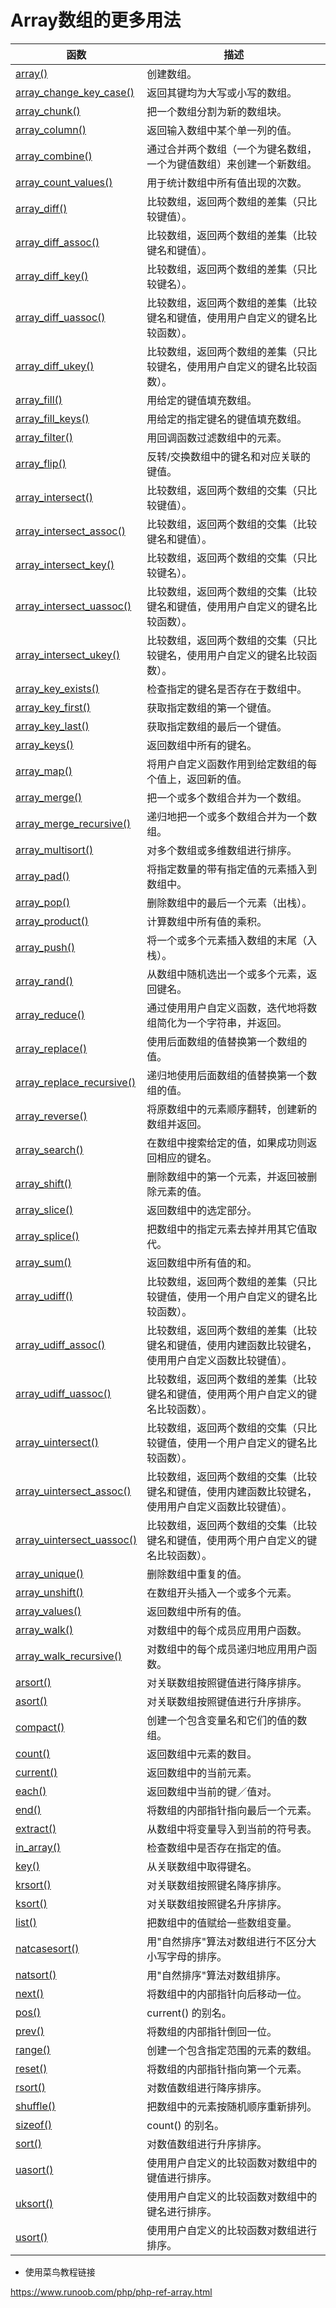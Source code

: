 # Array数组的更多用法

| 函数                                                                                                                      | 描述                                                |
| ----------------------------------------------------------------------------------------------------------------------- | ------------------------------------------------- |
| [array()](https://www.runoob.com/php/func-array.html "array()")                                                         | 创建数组。                                             |
| [array\_change\_key\_case()](https://www.runoob.com/php/func-array-change-key-case.html "array_change_key_case()")      | 返回其键均为大写或小写的数组。                                   |
| [array\_chunk()](https://www.runoob.com/php/func-array-chunk.html "array_chunk()")                                      | 把一个数组分割为新的数组块。                                    |
| [array\_column()](https://www.runoob.com/php/func-array-column.html "array_column()")                                   | 返回输入数组中某个单一列的值。                                   |
| [array\_combine()](https://www.runoob.com/php/func-array-combine.html "array_combine()")                                | 通过合并两个数组（一个为键名数组，一个为键值数组）来创建一个新数组。                |
| [array\_count\_values()](https://www.runoob.com/php/func-array-count-values.html "array_count_values()")                | 用于统计数组中所有值出现的次数。                                  |
| [array\_diff()](https://www.runoob.com/php/func-array-diff.html "array_diff()")                                         | 比较数组，返回两个数组的差集（只比较键值）。                            |
| [array\_diff\_assoc()](https://www.runoob.com/php/func-array-diff-assoc.html "array_diff_assoc()")                      | 比较数组，返回两个数组的差集（比较键名和键值）。                          |
| [array\_diff\_key()](https://www.runoob.com/php/func-array-diff-key.html "array_diff_key()")                            | 比较数组，返回两个数组的差集（只比较键名）。                            |
| [array\_diff\_uassoc()](https://www.runoob.com/php/func-array-diff-uassoc.html "array_diff_uassoc()")                   | 比较数组，返回两个数组的差集（比较键名和键值，使用用户自定义的键名比较函数）。           |
| [array\_diff\_ukey()](https://www.runoob.com/php/func-array-diff-ukey.html "array_diff_ukey()")                         | 比较数组，返回两个数组的差集（只比较键名，使用用户自定义的键名比较函数）。             |
| [array\_fill()](https://www.runoob.com/php/func-array-fill.html "array_fill()")                                         | 用给定的键值填充数组。                                       |
| [array\_fill\_keys()](https://www.runoob.com/php/func-array-fill-keys.html "array_fill_keys()")                         | 用给定的指定键名的键值填充数组。                                  |
| [array\_filter()](https://www.runoob.com/php/func-array-filter.html "array_filter()")                                   | 用回调函数过滤数组中的元素。                                    |
| [array\_flip()](https://www.runoob.com/php/func-array-flip.html "array_flip()")                                         | 反转/交换数组中的键名和对应关联的键值。                              |
| [array\_intersect()](https://www.runoob.com/php/func-array-intersect.html "array_intersect()")                          | 比较数组，返回两个数组的交集（只比较键值）。                            |
| [array\_intersect\_assoc()](https://www.runoob.com/php/func-array-intersect-assoc.html "array_intersect_assoc()")       | 比较数组，返回两个数组的交集（比较键名和键值）。                          |
| [array\_intersect\_key()](https://www.runoob.com/php/func-array-intersect-key.html "array_intersect_key()")             | 比较数组，返回两个数组的交集（只比较键名）。                            |
| [array\_intersect\_uassoc()](https://www.runoob.com/php/func-array-intersect-uassoc.html "array_intersect_uassoc()")    | 比较数组，返回两个数组的交集（比较键名和键值，使用用户自定义的键名比较函数）。           |
| [array\_intersect\_ukey()](https://www.runoob.com/php/func-array-intersect-ukey.html "array_intersect_ukey()")          | 比较数组，返回两个数组的交集（只比较键名，使用用户自定义的键名比较函数）。             |
| [array\_key\_exists()](https://www.runoob.com/php/func-array-key-exists.html "array_key_exists()")                      | 检查指定的键名是否存在于数组中。                                  |
| [array\_key\_first()](https://www.runoob.com/php/func-array-key-first.html "array_key_first()")                         | 获取指定数组的第一个键值。                                     |
| [array\_key\_last()](https://www.runoob.com/php/func-array-key-last.html "array_key_last()")                            | 获取指定数组的最后一个键值。                                    |
| [array\_keys()](https://www.runoob.com/php/func-array-keys.html "array_keys()")                                         | 返回数组中所有的键名。                                       |
| [array\_map()](https://www.runoob.com/php/func-array-map.html "array_map()")                                            | 将用户自定义函数作用到给定数组的每个值上，返回新的值。                       |
| [array\_merge()](https://www.runoob.com/php/func-array-merge.html "array_merge()")                                      | 把一个或多个数组合并为一个数组。                                  |
| [array\_merge\_recursive()](https://www.runoob.com/php/func-array-merge-recursive.html "array_merge_recursive()")       | 递归地把一个或多个数组合并为一个数组。                               |
| [array\_multisort()](https://www.runoob.com/php/func-array-multisort.html "array_multisort()")                          | 对多个数组或多维数组进行排序。                                   |
| [array\_pad()](https://www.runoob.com/php/func-array-pad.html "array_pad()")                                            | 将指定数量的带有指定值的元素插入到数组中。                             |
| [array\_pop()](https://www.runoob.com/php/func-array-pop.html "array_pop()")                                            | 删除数组中的最后一个元素（出栈）。                                 |
| [array\_product()](https://www.runoob.com/php/func-array-product.html "array_product()")                                | 计算数组中所有值的乘积。                                      |
| [array\_push()](https://www.runoob.com/php/func-array-push.html "array_push()")                                         | 将一个或多个元素插入数组的末尾（入栈）。                              |
| [array\_rand()](https://www.runoob.com/php/func-array-rand.html "array_rand()")                                         | 从数组中随机选出一个或多个元素，返回键名。                             |
| [array\_reduce()](https://www.runoob.com/php/func-array-reduce.html "array_reduce()")                                   | 通过使用用户自定义函数，迭代地将数组简化为一个字符串，并返回。                   |
| [array\_replace()](https://www.runoob.com/php/func-array-replace.html "array_replace()")                                | 使用后面数组的值替换第一个数组的值。                                |
| [array\_replace\_recursive()](https://www.runoob.com/php/func-array-replace-recursive.html "array_replace_recursive()") | 递归地使用后面数组的值替换第一个数组的值。                             |
| [array\_reverse()](https://www.runoob.com/php/func-array-reverse.html "array_reverse()")                                | 将原数组中的元素顺序翻转，创建新的数组并返回。                           |
| [array\_search()](https://www.runoob.com/php/func-array-search.html "array_search()")                                   | 在数组中搜索给定的值，如果成功则返回相应的键名。                          |
| [array\_shift()](https://www.runoob.com/php/func-array-shift.html "array_shift()")                                      | 删除数组中的第一个元素，并返回被删除元素的值。                           |
| [array\_slice()](https://www.runoob.com/php/func-array-slice.html "array_slice()")                                      | 返回数组中的选定部分。                                       |
| [array\_splice()](https://www.runoob.com/php/func-array-splice.html "array_splice()")                                   | 把数组中的指定元素去掉并用其它值取代。                               |
| [array\_sum()](https://www.runoob.com/php/func-array-sum.html "array_sum()")                                            | 返回数组中所有值的和。                                       |
| [array\_udiff()](https://www.runoob.com/php/func-array-udiff.html "array_udiff()")                                      | 比较数组，返回两个数组的差集（只比较键值，使用一个用户自定义的键名比较函数）。           |
| [array\_udiff\_assoc()](https://www.runoob.com/php/func-array-udiff-assoc.html "array_udiff_assoc()")                   | 比较数组，返回两个数组的差集（比较键名和键值，使用内建函数比较键名，使用用户自定义函数比较键值）。 |
| [array\_udiff\_uassoc()](https://www.runoob.com/php/func-array-udiff-uassoc.html "array_udiff_uassoc()")                | 比较数组，返回两个数组的差集（比较键名和键值，使用两个用户自定义的键名比较函数）。         |
| [array\_uintersect()](https://www.runoob.com/php/func-array-uintersect.html "array_uintersect()")                       | 比较数组，返回两个数组的交集（只比较键值，使用一个用户自定义的键名比较函数）。           |
| [array\_uintersect\_assoc()](https://www.runoob.com/php/func-array-uintersect-assoc.html "array_uintersect_assoc()")    | 比较数组，返回两个数组的交集（比较键名和键值，使用内建函数比较键名，使用用户自定义函数比较键值）。 |
| [array\_uintersect\_uassoc()](https://www.runoob.com/php/func-array-uintersect-uassoc.html "array_uintersect_uassoc()") | 比较数组，返回两个数组的交集（比较键名和键值，使用两个用户自定义的键名比较函数）。         |
| [array\_unique()](https://www.runoob.com/php/func-array-unique.html "array_unique()")                                   | 删除数组中重复的值。                                        |
| [array\_unshift()](https://www.runoob.com/php/func-array-unshift.html "array_unshift()")                                | 在数组开头插入一个或多个元素。                                   |
| [array\_values()](https://www.runoob.com/php/func-array-values.html "array_values()")                                   | 返回数组中所有的值。                                        |
| [array\_walk()](https://www.runoob.com/php/func-array-walk.html "array_walk()")                                         | 对数组中的每个成员应用用户函数。                                  |
| [array\_walk\_recursive()](https://www.runoob.com/php/func-array-walk-recursive.html "array_walk_recursive()")          | 对数组中的每个成员递归地应用用户函数。                               |
| [arsort()](https://www.runoob.com/php/func-array-arsort.html "arsort()")                                                | 对关联数组按照键值进行降序排序。                                  |
| [asort()](https://www.runoob.com/php/func-array-asort.html "asort()")                                                   | 对关联数组按照键值进行升序排序。                                  |
| [compact()](https://www.runoob.com/php/func-array-compact.html "compact()")                                             | 创建一个包含变量名和它们的值的数组。                                |
| [count()](https://www.runoob.com/php/func-array-count.html "count()")                                                   | 返回数组中元素的数目。                                       |
| [current()](https://www.runoob.com/php/func-array-current.html "current()")                                             | 返回数组中的当前元素。                                       |
| [each()](https://www.runoob.com/php/func-array-each.html "each()")                                                      | 返回数组中当前的键／值对。                                     |
| [end()](https://www.runoob.com/php/func-array-end.html "end()")                                                         | 将数组的内部指针指向最后一个元素。                                 |
| [extract()](https://www.runoob.com/php/func-array-extract.html "extract()")                                             | 从数组中将变量导入到当前的符号表。                                 |
| [in\_array()](https://www.runoob.com/php/func-array-in-array.html "in_array()")                                         | 检查数组中是否存在指定的值。                                    |
| [key()](https://www.runoob.com/php/func-array-key.html "key()")                                                         | 从关联数组中取得键名。                                       |
| [krsort()](https://www.runoob.com/php/func-array-krsort.html "krsort()")                                                | 对关联数组按照键名降序排序。                                    |
| [ksort()](https://www.runoob.com/php/func-array-ksort.html "ksort()")                                                   | 对关联数组按照键名升序排序。                                    |
| [list()](https://www.runoob.com/php/func-array-list.html "list()")                                                      | 把数组中的值赋给一些数组变量。                                   |
| [natcasesort()](https://www.runoob.com/php/func-array-natcasesort.html "natcasesort()")                                 | 用"自然排序"算法对数组进行不区分大小写字母的排序。                        |
| [natsort()](https://www.runoob.com/php/func-array-natsort.html "natsort()")                                             | 用"自然排序"算法对数组排序。                                   |
| [next()](https://www.runoob.com/php/func-array-next.html "next()")                                                      | 将数组中的内部指针向后移动一位。                                  |
| [pos()](https://www.runoob.com/php/func-array-pos.html "pos()")                                                         | current() 的别名。                                    |
| [prev()](https://www.runoob.com/php/func-array-prev.html "prev()")                                                      | 将数组的内部指针倒回一位。                                     |
| [range()](https://www.runoob.com/php/func-array-range.html "range()")                                                   | 创建一个包含指定范围的元素的数组。                                 |
| [reset()](https://www.runoob.com/php/func-array-reset.html "reset()")                                                   | 将数组的内部指针指向第一个元素。                                  |
| [rsort()](https://www.runoob.com/php/func-array-rsort.html "rsort()")                                                   | 对数值数组进行降序排序。                                      |
| [shuffle()](https://www.runoob.com/php/func-array-shuffle.html "shuffle()")                                             | 把数组中的元素按随机顺序重新排列。                                 |
| [sizeof()](https://www.runoob.com/php/func-array-sizeof.html "sizeof()")                                                | count() 的别名。                                      |
| [sort()](https://www.runoob.com/php/func-array-sort.html "sort()")                                                      | 对数值数组进行升序排序。                                      |
| [uasort()](https://www.runoob.com/php/func-array-uasort.html "uasort()")                                                | 使用用户自定义的比较函数对数组中的键值进行排序。                          |
| [uksort()](https://www.runoob.com/php/func-array-uksort.html "uksort()")                                                | 使用用户自定义的比较函数对数组中的键名进行排序。                          |
| [usort()](https://www.runoob.com/php/func-array-usort.html "usort()")                                                   | 使用用户自定义的比较函数对数组进行排序。                              |

-   使用菜鸟教程链接

<https://www.runoob.com/php/php-ref-array.html>

